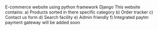 E-commerce website using python framework Django
This website contains:
a) Products sorted in there specific category
b) Order tracker
c) Contact us form
d) Search facility
e) Admin friendly 
f) Integrated paytm payment gateway will be added soon
